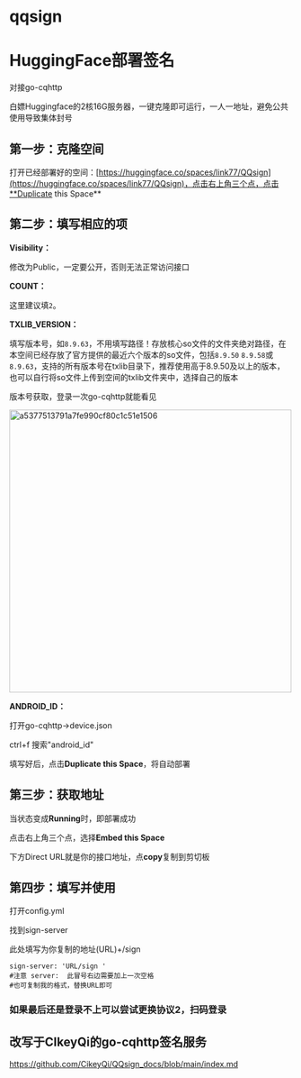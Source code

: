 # qqsign
# HuggingFace部署签名
对接go-cqhttp

白嫖Huggingface的2核16G服务器，一键克隆即可运行，一人一地址，避免公共使用导致集体封号

## 第一步：克隆空间

打开已经部署好的空间：[https://huggingface.co/spaces/link77/QQsign](https://huggingface.co/spaces/link77/QQsign)，点击右上角三个点，点击**Duplicate this Space**

## 第二步：填写相应的项

 **Visibility：**
 
 修改为Public，一定要公开，否则无法正常访问接口
 
 **COUNT：**
 
这里建议填`2`。
 
 **TXLIB_VERSION：**
 
 填写版本号，如`8.9.63`，不用填写路径！存放核心so文件的文件夹绝对路径，在本空间已经存放了官方提供的最近六个版本的so文件，包括`8.9.50` `8.9.58`或`8.9.63`，支持的所有版本号在txlib目录下，推荐使用高于8.9.50及以上的版本，也可以自行将so文件上传到空间的txlib文件夹中，选择自己的版本

版本号获取，登录一次go-cqhttp就能看见

<img width="502" alt="a5377513791a7fe990cf80c1c51e1506" src="https://github.com/alancu/qqsign/assets/136248463/8a0d61ee-f1a8-427f-bdb3-7bcc4d09de5c">

 
**ANDROID_ID：**

打开go-cqhttp→device.json

ctrl+f 搜索"android_id"

填写好后，点击**Duplicate this Space**，将自动部署

## 第三步：获取地址

当状态变成**Running**时，即部署成功

点击右上角三个点，选择**Embed this Space**

下方Direct URL就是你的接口地址，点**copy**复制到剪切板

## 第四步：填写并使用

打开config.yml

找到sign-server

此处填写为你复制的地址(URL)+/sign     

```plaintext
sign-server: 'URL/sign '
#注意 server:  此冒号右边需要加上一次空格
#也可复制我的格式，替换URL即可
```

### 如果最后还是登录不上可以尝试更换协议2，扫码登录

## 改写于CIkeyQi的go-cqhttp签名服务
<https://github.com/CikeyQi/QQsign_docs/blob/main/index.md>
